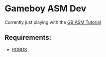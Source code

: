 # Gameboy ASM Dev

Currently just playing with the [GB ASM Tutorial](https://gbdev.io/gb-asm-tutorial/index.html)

## Requirements:
- [RGBDS](https://rgbds.gbdev.io/install)